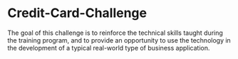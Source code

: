 # Credit-Card-Challenge
The goal of this challenge is to reinforce the technical skills taught during the training program, and to provide an opportunity to use  the technology in the development of a typical real-world type of business application.
